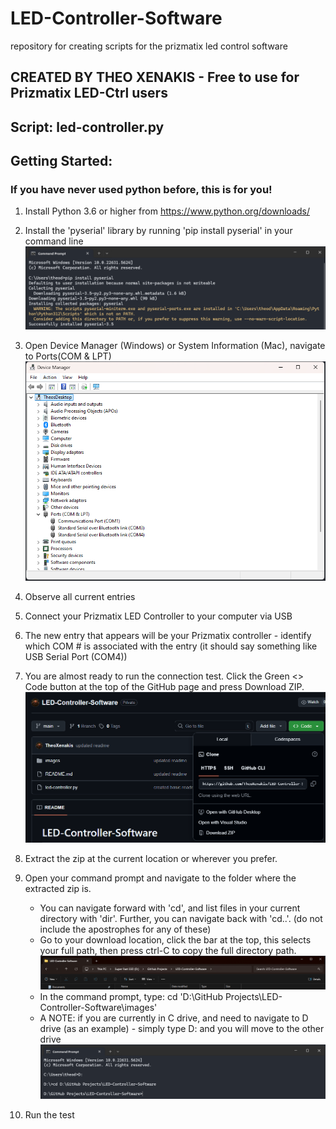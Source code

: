 # LED-Controller-Software
repository for creating scripts for the prizmatix led control software

## CREATED BY THEO XENAKIS - Free to use for Prizmatix LED-Ctrl users    

## Script: led-controller.py

## Getting Started:

### If you have never used python before, this is for you!
1) Install Python 3.6 or higher from https://www.python.org/downloads/
2) Install the 'pyserial' library by running 'pip install pyserial' in your command line
        ![Command Prompt > pip install pyserial + results](images/pip-install-pyserial.png)
3) Open Device Manager (Windows) or System Information (Mac), navigate to Ports(COM & LPT)
        ![Device Manager > Ports (COM &LPT) > usbname(COM1), usbname(COM2)...](images/device-manager-com-ss.png)
4) Observe all current entries
5) Connect your Prizmatix LED Controller to your computer via USB
6) The new entry that appears will be your Prizmatix controller - identify which COM # is associated with the entry (it should say something like USB Serial Port (COM4))
7) You are almost ready to run the connection test. Click the Green <> Code button at the top of the GitHub page and press Download ZIP.
    ![GitHub > '<> Code Dropdown' > Download ZIP](images/GitHub-download.png)

8) Extract the zip at the current location or wherever you prefer.
8) Open your command prompt and navigate to the folder where the extracted zip is. 
    * You can navigate forward with 'cd', and list files in your current directory with 'dir'. Further, you can navigate back with 'cd..'. (do not include the apostrophes for any of these) 
    * Go to your download location, click the bar at the top, this selects your full path, then press ctrl-C to copy the full directory path.
    ![Download Path at Top of File Explorer](images/copyDirectory.png)
    * In the command prompt, type: cd 'D:\GitHub Projects\LED-Controller-Software\images'
    * A NOTE: if you are currently in C drive, and need to navigate to D drive (as an example) - simply type D: and you will move to the other drive
    ![cd path/to/download](images/cd-path.png)
9) Run the test 

